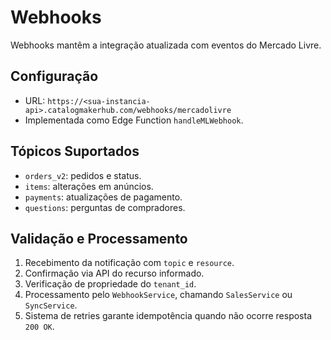 # Webhooks

Webhooks mantêm a integração atualizada com eventos do Mercado Livre.

## Configuração

- URL: `https://<sua-instancia-api>.catalogmakerhub.com/webhooks/mercadolivre`
- Implementada como Edge Function `handleMLWebhook`.

## Tópicos Suportados

- `orders_v2`: pedidos e status.
- `items`: alterações em anúncios.
- `payments`: atualizações de pagamento.
- `questions`: perguntas de compradores.

## Validação e Processamento

1. Recebimento da notificação com `topic` e `resource`.
2. Confirmação via API do recurso informado.
3. Verificação de propriedade do `tenant_id`.
4. Processamento pelo `WebhookService`, chamando `SalesService` ou `SyncService`.
5. Sistema de retries garante idempotência quando não ocorre resposta `200 OK`.


